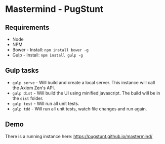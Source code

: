# Mastermind - PugStunt

## Requirements
* Node
* NPM
* Bower - Install: `npm install bower -g`
* Gulp - Install: `npm install gulp -g`

## Gulp tasks
* `gulp serve` - Will build and create a local server. This instance will call the Axiom Zen's API.
* `gulp dist` - Will build the UI using minified javascript. The build will be in the `dist` folder.
* `gulp test` - Will run all unit tests.
* `gulp tdd` - Will run all unit tests, watch file changes and run again.

## Demo

There is a running instance here: https://pugstunt.github.io/mastermind/
